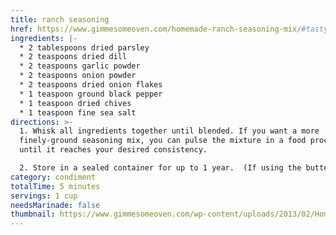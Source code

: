```yaml
---
title: ranch seasoning
href: https://www.gimmesomeoven.com/homemade-ranch-seasoning-mix/#tasty-recipes-66170
ingredients: |-
  * 2 tablespoons dried parsley
  * 2 teaspoons dried dill
  * 2 teaspoons garlic powder
  * 2 teaspoons onion powder
  * 2 teaspoons dried onion flakes
  * 1 teaspoon ground black pepper
  * 1 teaspoon dried chives
  * 1 teaspoon fine sea salt
directions: >-
  1. Whisk all ingredients together until blended. If you want a more
  finely-ground seasoning mix, you can pulse the mixture in a food processor
  until it reaches your desired consistency.

  2. Store in a sealed container for up to 1 year.  (If using the buttermilk powder, refrigerate in a sealed container for up to 1 month.)
category: condiment
totalTime: 5 minutes
servings: 1 cup
needsMarinade: false
thumbnail: https://www.gimmesomeoven.com/wp-content/uploads/2013/02/Homemade-Ranch-Seasoning-Recipe-2-200x200.jpg
---
```

